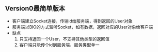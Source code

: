 ## Version0最简单版本

- 客户端建立Socket连接，传输id给服务端，得到返回的User对象
- 服务端以BIO的方式监听Socket，如有数据，返回对应的User对象给客户端
- 缺点
  1. 只支持返回一个User，不支持其他类型的返回值
  2. 客户端只能传个id到服务端，服务类型单一

